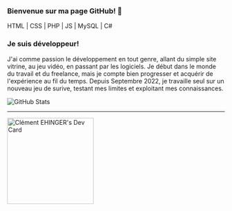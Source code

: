### Bienvenue sur ma page GitHub! 👋

HTML | CSS | PHP | JS | MySQL | C#

### Je suis développeur!

J'ai comme passion le développement en tout genre, allant du simple site vitrine, au jeu vidéo, en passant par les logiciels. Je début dans le monde du travail et du freelance, mais je compte bien progresser et acquérir de l'expérience au fil du temps. Depuis Septembre 2022, je travaille seul sur un nouveau jeu de surive, testant mes limites et exploitant mes connaissances.

![GitHub Stats](https://github-readme-stats.vercel.app/api?username=cehinger&theme=tokyonight)
_______________________________________________


<a href="https://app.daily.dev/khlemant"><img src="https://api.daily.dev/devcards/3467bfa6679e4d5aad19bdba16ac1cf3.png?r=fsn" width="200" alt="Clément EHINGER's Dev Card"/></a>


